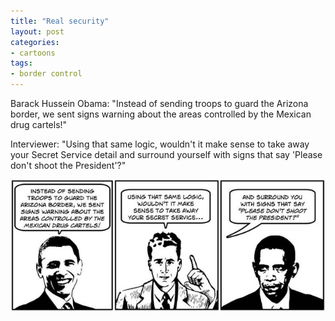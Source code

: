 ```yaml
---
title: "Real security"
layout: post
categories:
- cartoons
tags:
- border control
---
```


Barack Hussein Obama: "Instead of sending troops to guard the Arizona border, we sent signs warning about the areas controlled by the Mexican drug cartels!"

Interviewer: "Using that same logic, wouldn't it make sense to take away your Secret Service detail and surround yourself with signs that say 'Please don't shoot the President'?"

![Real security](/assets/img/2012/08/ATT1.jpg)
